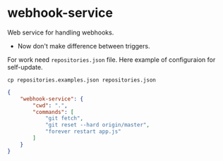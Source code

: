# webhook-service

Web service for handling webhooks.
- Now don't make difference between triggers.

For work need `repositories.json` file. Here example of configuraion for self-update.
```
cp repositories.examples.json repositories.json
```

```json
{
    "webhook-service": {
        "cwd": ".",
        "commands": [
            "git fetch",
            "git reset --hard origin/master",
            "forever restart app.js"
        ]
    }
}
```
